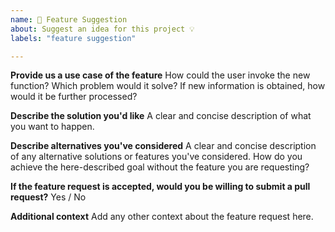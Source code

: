 ```yaml
---
name: 🚀 Feature Suggestion
about: Suggest an idea for this project 💡
labels: "feature suggestion"

---
```


**Provide us a use case of the feature**
How could the user invoke the new function? Which problem would it solve?
If new information is obtained, how would it be further processed?

**Describe the solution you'd like**
A clear and concise description of what you want to happen.

**Describe alternatives you've considered**
A clear and concise description of any alternative solutions or features you've considered.
How do you achieve the here-described goal without the feature you are requesting?

**If the feature request is accepted, would you be willing to submit a pull request?**
Yes / No
<!-- Help can be provided if you need assistance submitting a PR -->

**Additional context**
Add any other context about the feature request here.

<!-- 
Also see https://instaloader.github.io/contributing.html for how to suggest a feature.

Please understand that a feature suggestion issue that lacks the required information cannot be
processed.
-->
